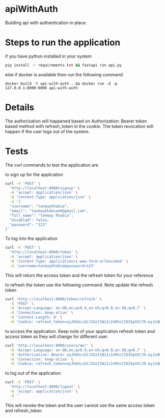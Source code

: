 # apiWithAuth
Building api with authentication in place. 

# Steps to run the application
if you have python installed in your system 
```bash
pip install -r requirements.txt && fastapi run api.py 
```
else if docker is available then run the following command 
```
docker build -t api-with-auth . && docker run -d -p 127.0.0.1:8000:8000 api-with-auth
```

# Details
The authorization will happened based on Authorization: Bearer token based method with refresh_token in the cookie.
The token revocation will happen if the user logs out of the system. 



# Tests 
The curl commands to test the application are 

to sign up for the application 


```bash
curl -X 'POST' \
  'http://localhost:8000/signup' \
  -H 'accept: application/json' \
  -H 'Content-Type: application/json' \
  -d '{
  "username": "tanmaykhabia",
  "email": "tanmaykhabia44@gmail.com",
  "full_name": "tanmay Khabia",
  "disabled": false,
  "password": "123"
}'
```

To log into the application 
```bash
curl -X 'POST' \
  'http://localhost:8000/token' \
  -H 'accept: application/json' \
  -H 'Content-Type: application/x-www-form-urlencoded' \
  -d 'username=tanmaykhabia&password=123'
```
This will return the access token and the refresh token for your reference 

to refresh the token use the following command. Note update the refresh token 
```bash
curl 'http://localhost:8000/token/refresh' \
  -X 'POST' \
  -H 'Accept-Language: en-GB,en;q=0.9,en-US;q=0.8,en-IN;q=0.7' \
  -H 'Connection: keep-alive' \
  -H 'Content-Length: 0' \
  -H 'Cookie: refresh_token=eyJhbGciOiJIUzI1NiIsInR5cCI6IkpXVCJ9.eyJzdWIiOiJ0a2hhYmlhIiwiZXhwIjoxNzM2ODcwODI4fQ.7IaY9N2UF6kstLRwYo5Nf8mlEC6XqPOdMjgcKnaNbU4' 
```

to access the application. Keep note of your application refresh token and access token as they will change for different user. 

```bash
curl 'http://localhost:8000/users/me/' \
  -H 'Accept-Language: en-GB,en;q=0.9,en-US;q=0.8,en-IN;q=0.7' \
  -H 'Authorization: Bearer eyJhbGciOiJIUzI1NiIsInR5cCI6IkpXVCJ9.eyJzdWIiOiJ0YW5tYXlraGFiaWEiLCJleHAiOjE3MzYyNjg5MDh9.TfGhFC4h7JPuYg3Zld2Id-OVe0TaNFk1RiftQOIjaWc' \
  -H 'Connection: keep-alive' \
  -H 'Cookie: refresh_token=eyJhbGciOiJIUzI1NiIsInR5cCI6IkpXVCJ9.eyJzdWIiOiJ0YW5tYXlraGFiaWEiLCJleHAiOjE3MzY4NzE5MDh9.5g9iKWmE-LZenZwWqqGZ6uHa4SzitOEMa-g2kRY57h8' \
```

to log out of the application 
```bash
curl -X 'POST' \
  'http://localhost:8000/logout' \
  -H 'accept: application/json' \
  -d ''
```
This will revoke the token and the user cannot use the same access token and refresh_token 